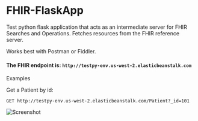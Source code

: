 # FHIR-FlaskApp
Test python flask application that acts as an intermediate server for FHIR Searches and Operations.  Fetches resources from the FHIR reference server.

Works best with Postman or Fiddler.

#### The FHIR endpoint is: `http://testpy-env.us-west-2.elasticbeanstalk.com`

Examples

Get a Patient by id:

`GET http://testpy-env.us-west-2.elasticbeanstalk.com/Patient?_id=101`

![Screenshot](Flask-ss1.png)
